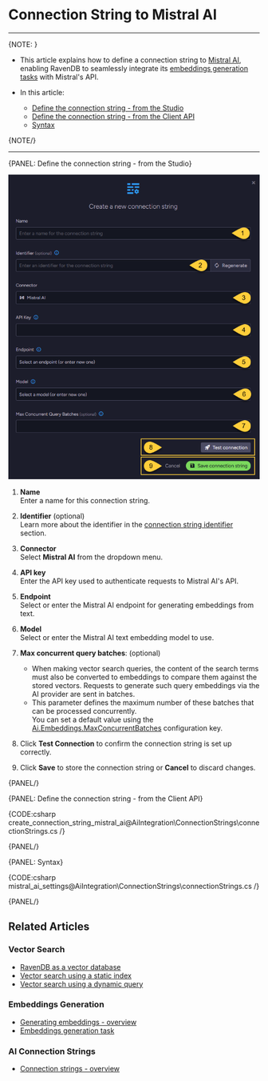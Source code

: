 # Connection String to Mistral AI
---

{NOTE: }

* This article explains how to define a connection string to [Mistral AI](https://docs.mistral.ai/capabilities/embeddings/),  
  enabling RavenDB to seamlessly integrate its [embeddings generation tasks](../../ai-integration/generating-embeddings/overview) with Mistral's API.

* In this article:
  * [Define the connection string - from the Studio](../../ai-integration/connection-strings/mistral-ai#define-the-connection-string---from-the-studio)
  * [Define the connection string - from the Client API](../../ai-integration/connection-strings/mistral-ai#define-the-connection-string---from-the-client-api)
  * [Syntax](../../ai-integration/connection-strings/mistral-ai#syntax) 
    
{NOTE/}

---

{PANEL: Define the connection string - from the Studio}

![connection string to mistral ai](images/mistral-ai.png "Define a connection string to Mistral AI")

1. **Name**  
   Enter a name for this connection string.

2. **Identifier** (optional)  
   Learn more about the identifier in the [connection string identifier](../../ai-integration/connection-strings/connection-strings-overview#the-connection-string-identifier) section.

3. **Connector**  
   Select **Mistral AI** from the dropdown menu.

4. **API key**  
   Enter the API key used to authenticate requests to Mistral AI's API.

5. **Endpoint**  
   Select or enter the Mistral AI endpoint for generating embeddings from text.

6. **Model**  
   Select or enter the Mistral AI text embedding model to use.

7. **Max concurrent query batches**: (optional)
   * When making vector search queries, the content of the search terms must also be converted to embeddings to compare them against the stored vectors.
     Requests to generate such query embeddings via the AI provider are sent in batches.
   * This parameter defines the maximum number of these batches that can be processed concurrently.  
     You can set a default value using the [Ai.Embeddings.MaxConcurrentBatches](../../server/configuration/ai-integration-configuration#ai.embeddings.maxconcurrentbatches) configuration key.

8. Click **Test Connection** to confirm the connection string is set up correctly.

9. Click **Save** to store the connection string or **Cancel** to discard changes.

{PANEL/}

{PANEL: Define the connection string - from the Client API}

{CODE:csharp create_connection_string_mistral_ai@AiIntegration\ConnectionStrings\connectionStrings.cs /}

{PANEL/}

{PANEL: Syntax}

{CODE:csharp mistral_ai_settings@AiIntegration\ConnectionStrings\connectionStrings.cs /}

{PANEL/}

## Related Articles

### Vector Search

- [RavenDB as a vector database](../../ai-integration/vector-search/ravendb-as-vector-database)
- [Vector search using a static index](../../ai-integration/vector-search/vector-search-using-static-index)
- [Vector search using a dynamic query](../../ai-integration/vector-search/vector-search-using-dynamic-query)

### Embeddings Generation

- [Generating embeddings - overview](../../ai-integration/generating-embeddings/overview)
- [Embeddings generation task](../../ai-integration/generating-embeddings/embeddings-generation-task)

### AI Connection Strings

- [Connection strings - overview](../../ai-integration/connection-strings/connection-strings-overview)
